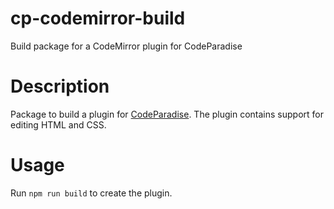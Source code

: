 # cp-codemirror-build
Build package for a CodeMirror plugin for CodeParadise

# Description
Package to build a plugin for [CodeParadise](https://github.com/ErikOnBike/CodeParadise). The plugin contains support for editing HTML and CSS.

# Usage
Run `npm run build` to create the plugin.
